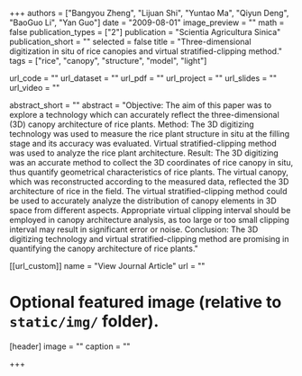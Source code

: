 +++
authors = ["Bangyou Zheng", "Lijuan Shi", "Yuntao Ma", "Qiyun Deng", "BaoGuo Li", "Yan Guo"]
date = "2009-08-01"
image_preview = ""
math = false
publication_types = ["2"]
publication = "Scientia Agricultura Sinica"
publication_short = ""
selected = false
title = "Three-dimensional digitization in situ of rice canopies and virtual stratified-clipping method."
tags = ["rice", "canopy", "structure", "model", "light"]

url_code = ""
url_dataset = ""
url_pdf = ""
url_project = ""
url_slides = ""
url_video = ""

abstract_short = ""
abstract = "Objective: The aim of this paper was to explore a technology which can accurately reflect the three-dimensional (3D) canopy architecture of rice plants. Method: The 3D digitizing technology was used to measure the rice plant structure in situ at the filling stage and its accuracy was evaluated. Virtual stratified-clipping method was used to analyze the rice plant architecture. Result: The 3D digitizing was an accurate method to collect the 3D coordinates of rice canopy in situ, thus quantify geometrical characteristics of rice plants. The virtual canopy, which was reconstructed according to the measured data, reflected the 3D architecture of rice in the field. The virtual stratified-clipping method could be used to accurately analyze the distribution of canopy elements in 3D space from different aspects. Appropriate virtual clipping interval should be employed in canopy architecture analysis, as too large or too small clipping interval may result in significant error or noise. Conclusion: The 3D digitizing technology and virtual stratified-clipping method are promising in quantifying the canopy architecture of rice plants."



[[url_custom]]
name = "View Journal Article"
url = ""

# Optional featured image (relative to `static/img/` folder).
[header]
image = ""
caption = ""

+++

